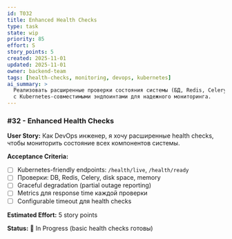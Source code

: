 ```yaml
---
id: T032
title: Enhanced Health Checks
type: task
state: wip
priority: 85
effort: S
story_points: 5
created: 2025-11-01
updated: 2025-11-01
owner: backend-team
tags: [health-checks, monitoring, devops, kubernetes]
ai_summary: >
  Реализовать расширенные проверки состояния системы (БД, Redis, Celery)
  с Kubernetes-совместимыми эндпоинтами для надежного мониторинга.
---
```


### #32 - Enhanced Health Checks

**User Story:**
Как DevOps инженер, я хочу расширенные health checks, чтобы мониторить состояние всех компонентов системы.

**Acceptance Criteria:**
- [ ] Kubernetes-friendly endpoints: `/health/live`, `/health/ready`
- [ ] Проверки: DB, Redis, Celery, disk space, memory
- [ ] Graceful degradation (partial outage reporting)
- [ ] Metrics для response time каждой проверки
- [ ] Configurable timeout для health checks

**Estimated Effort:** 5 story points

**Status:** 🚧 In Progress (basic health checks готовы)